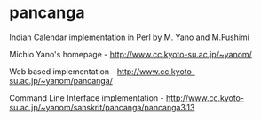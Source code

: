 pancanga
========

Indian Calendar implementation in Perl by M. Yano and M.Fushimi

Michio Yano's homepage - http://www.cc.kyoto-su.ac.jp/~yanom/

Web based implementation - http://www.cc.kyoto-su.ac.jp/~yanom/pancanga/

Command Line Interface implementation - http://www.cc.kyoto-su.ac.jp/~yanom/sanskrit/pancanga/pancanga3.13
